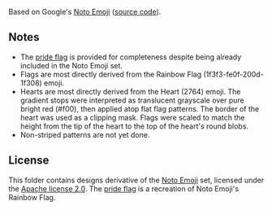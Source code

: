Based on Google's [Noto Emoji](https://www.google.com/get/noto/help/emoji/) ([source code](https://github.com/googlefonts/noto-emoji)).

## Notes

- The [pride flag](pride_flag.svg) is provided for completeness despite being already included in the Noto Emoji set.
- Flags are most directly derived from the Rainbow Flag (1f3f3-fe0f-200d-1f308) emoji.
- Hearts are most directly derived from the Heart (2764) emoji. The gradient stops were interpreted as translucent grayscale over pure bright red (#f00), then applied atop flat flag patterns. The border of the heart was used as a clipping mask. Flags were scaled to match the height from the tip of the heart to the top of the heart's round blobs.
- Non-striped patterns are not yet done.

## License

 This folder contains designs derivative of the [Noto Emoji](https://www.google.com/get/noto/help/emoji/) set, licensed under the [Apache license 2.0](https://www.apache.org/licenses/LICENSE-2.0). The [pride flag](pride_flag.svg) is a recreation of Noto Emoji's Rainbow Flag.
